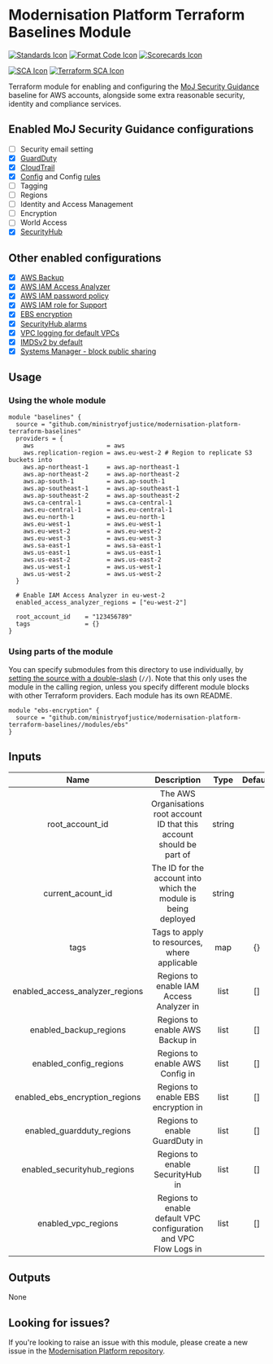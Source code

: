 # Modernisation Platform Terraform Baselines Module

[![Standards Icon]][Standards Link] [![Format Code Icon]][Format Code Link] [![Scorecards Icon]][Scorecards Link]

[![SCA Icon]][SCA Link] [![Terraform SCA Icon]][Terraform SCA Link]

Terraform module for enabling and configuring the [MoJ Security Guidance](https://ministryofjustice.github.io/security-guidance/baseline-aws-accounts/#baseline-for-amazon-web-services-accounts) baseline for AWS accounts, alongside some extra reasonable security, identity and compliance services.

## Enabled MoJ Security Guidance configurations

- [ ] Security email setting
- [x] [GuardDuty](modules/guardduty/README.md)
- [x] [CloudTrail](modules/cloudtrail/README.md)
- [x] [Config](modules/config/README.md) and Config [rules](modules/config/RULES.md)
- [ ] Tagging
- [ ] Regions
- [ ] Identity and Access Management
- [ ] Encryption
- [ ] World Access
- [x] [SecurityHub](modules/securityhub/README.md)

## Other enabled configurations

- [x] [AWS Backup](modules/backup/README.md)
- [x] [AWS IAM Access Analyzer](modules/access-analyzer/README.md)
- [x] [AWS IAM password policy](modules/iam/README.md)
- [x] [AWS IAM role for Support](modules/support/README.md)
- [x] [EBS encryption](modules/ebs/README.md)
- [x] [SecurityHub alarms](modules/securityhub-alarms/README.md)
- [x] [VPC logging for default VPCs](modules/vpc/README.md)
- [x] [IMDSv2 by default](modules/imdsv2/README.md)
- [x] [Systems Manager - block public sharing](modules/ssm/README.md)

## Usage

### Using the whole module

```
module "baselines" {
  source = "github.com/ministryofjustice/modernisation-platform-terraform-baselines"
  providers = {
    aws                    = aws
    aws.replication-region = aws.eu-west-2 # Region to replicate S3 buckets into
    aws.ap-northeast-1     = aws.ap-northeast-1
    aws.ap-northeast-2     = aws.ap-northeast-2
    aws.ap-south-1         = aws.ap-south-1
    aws.ap-southeast-1     = aws.ap-southeast-1
    aws.ap-southeast-2     = aws.ap-southeast-2
    aws.ca-central-1       = aws.ca-central-1
    aws.eu-central-1       = aws.eu-central-1
    aws.eu-north-1         = aws.eu-north-1
    aws.eu-west-1          = aws.eu-west-1
    aws.eu-west-2          = aws.eu-west-2
    aws.eu-west-3          = aws.eu-west-3
    aws.sa-east-1          = aws.sa-east-1
    aws.us-east-1          = aws.us-east-1
    aws.us-east-2          = aws.us-east-2
    aws.us-west-1          = aws.us-west-1
    aws.us-west-2          = aws.us-west-2
  }

  # Enable IAM Access Analyzer in eu-west-2
  enabled_access_analyzer_regions = ["eu-west-2"]

  root_account_id    = "123456789"
  tags               = {}
}
```

### Using parts of the module

You can specify submodules from this directory to use individually, by [setting the source with a double-slash](https://www.terraform.io/docs/modules/sources.html#modules-in-package-sub-directories) (`//`). Note that this only uses the module in the calling region, unless you specify different module blocks with other Terraform providers. Each module has its own README.

```
module "ebs-encryption" {
  source = "github.com/ministryofjustice/modernisation-platform-terraform-baselines//modules/ebs"
}
```

## Inputs

|              Name               |                                Description                                |  Type  | Default | Required |
| :-----------------------------: | :-----------------------------------------------------------------------: | :----: | :-----: | -------- |
|         root_account_id         | The AWS Organisations root account ID that this account should be part of | string |         | yes      |
|         current_acount_id       | The ID for the account into which the module is being deployed            | string |         | yes
|              tags               |               Tags to apply to resources, where applicable                |  map   |   {}    | no       |
| enabled_access_analyzer_regions |                 Regions to enable IAM Access Analyzer in                  |  list  |   []    | no       |
|     enabled_backup_regions      |                      Regions to enable AWS Backup in                      |  list  |   []    | no       |
|     enabled_config_regions      |                      Regions to enable AWS Config in                      |  list  |   []    | no       |
| enabled_ebs_encryption_regions  |                    Regions to enable EBS encryption in                    |  list  |   []    | no       |
|    enabled_guardduty_regions    |                      Regions to enable GuardDuty in                       |  list  |   []    | no       |
|   enabled_securityhub_regions   |                     Regions to enable SecurityHub in                      |  list  |   []    | no       |
|       enabled_vpc_regions       |     Regions to enable default VPC configuration and VPC Flow Logs in      |  list  |   []    | no       |

## Outputs

None

## Looking for issues?

If you're looking to raise an issue with this module, please create a new issue in the [Modernisation Platform repository](https://github.com/ministryofjustice/modernisation-platform/issues).

[Standards Link]: https://github-community.service.justice.gov.uk/repository-standards/modernisation-platform-terraform-baselines "Repo standards badge."
[Standards Icon]: https://github-community.service.justice.gov.uk/repository-standards/api/modernisation-platform-terraform-baselines/badge
[Format Code Icon]: https://img.shields.io/github/actions/workflow/status/ministryofjustice/modernisation-platform-terraform-baselines/format-code.yml?labelColor=231f20&style=for-the-badge&label=Formate%20Code
[Format Code Link]: https://github.com/ministryofjustice/modernisation-platform-terraform-baselines/actions/workflows/format-code.yml
[Scorecards Icon]: https://img.shields.io/github/actions/workflow/status/ministryofjustice/modernisation-platform-terraform-baselines/scorecards.yml?branch=main&labelColor=231f20&style=for-the-badge&label=Scorecards
[Scorecards Link]: https://github.com/ministryofjustice/modernisation-platform-terraform-baselines/actions/workflows/scorecards.yml
[SCA Icon]: https://img.shields.io/github/actions/workflow/status/ministryofjustice/modernisation-platform-terraform-baselines/code-scanning.yml?branch=main&labelColor=231f20&style=for-the-badge&label=Secure%20Code%20Analysis
[SCA Link]: https://github.com/ministryofjustice/modernisation-platform-terraform-baselines/actions/workflows/code-scanning.yml
[Terraform SCA Icon]: https://img.shields.io/github/actions/workflow/status/ministryofjustice/modernisation-platform-terraform-baselines/code-scanning.yml?branch=main&labelColor=231f20&style=for-the-badge&label=Terraform%20Static%20Code%20Analysis
[Terraform SCA Link]: https://github.com/ministryofjustice/modernisation-platform-terraform-baselines/actions/workflows/terraform-static-analysis.yml
